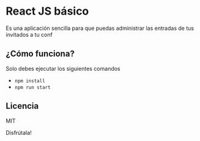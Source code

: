 # React JS básico

Es una aplicación sencilla para que puedas administrar las entradas de tus invitados a tu conf

## ¿Cómo funciona?

Solo debes ejecutar los siguientes comandos

- `npm install`
- `npm run start`

## Licencia

MIT

Disfrútala!

